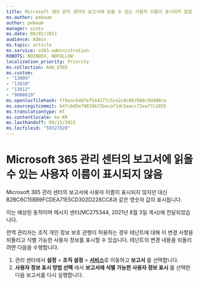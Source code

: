 ```yaml
---
title: Microsoft 365 관리 센터의 보고서에 읽을 수 있는 사용자 이름이 표시되지 않음
ms.author: pebaum
author: pebaum
manager: scotv
ms.date: 09/02/2021
audience: Admin
ms.topic: article
ms.service: o365-administration
ROBOTS: NOINDEX, NOFOLLOW
localization_priority: Priority
ms.collection: Adm_O365
ms.custom:
- "13809"
- "13810"
- "13812"
- "9008619"
ms.openlocfilehash: ff8eac6487ef544277c5ce2c0c0b7068c9d400ca
ms.sourcegitcommit: b47c6d5e74819b73becaf1dc5eacc72eaf7c1055
ms.translationtype: HT
ms.contentlocale: ko-KR
ms.lasthandoff: 09/15/2021
ms.locfileid: "59327820"
---
```

# <a name="reports-in-microsoft-365-admin-center-do-not-show-readable-username"></a>Microsoft 365 관리 센터의 보고서에 읽을 수 있는 사용자 이름이 표시되지 않음

Microsoft 365 관리 센터의 보고서에 사용자 이름이 표시되지 않지만 대신 B2BC6C15BB9FCDEA71E5CD302D228CC8과 같은 영숫자 값이 표시됩니다.

이는 예상된 동작이며 메시지 센터(MC275344, 2021년 8월 3일 게시)에 전달되었습니다. 

전역 관리자는 조직 개인 정보 보호 관행이 허용하는 경우 테넌트에 대해 이 변경 사항을 되돌리고 식별 가능한 사용자 정보를 표시할 수 있습니다. 테넌트의 변경 내용을 되돌리려면 다음을 수행합니다.

1. 관리 센터에서 **설정** > **조직 설정** > [**서비스**](https://admin.microsoft.com/Adminportal/Home#/Settings/Services )로 이동하고 **보고서** 를 선택합니다. 
1. **사용자 정보 표시 방법 선택** 에서 **보고서에 식별 가능한 사용자 정보 표시** 를 선택한 다음 보고서를 다시 실행합니다.